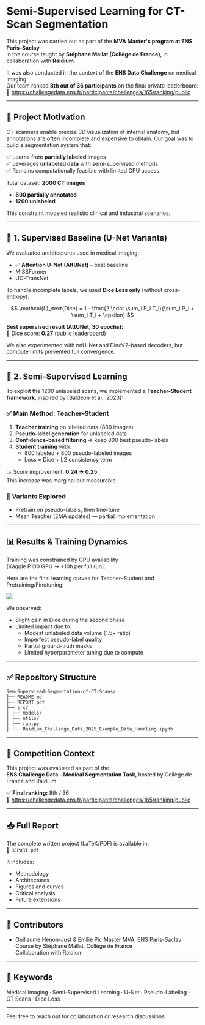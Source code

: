# Semi-Supervised Learning for CT-Scan Segmentation

This project was carried out as part of the **MVA Master's program at ENS Paris-Saclay**  
in the course taught by **Stéphane Mallat (Collège de France)**, in collaboration with **Raidium**.

It was also conducted in the context of the **ENS Data Challenge** on medical imaging.  
Our team ranked **8th out of 36 participants** on the final private leaderboard:  
🔗 https://challengedata.ens.fr/participants/challenges/165/ranking/public

---

## 🧠 Project Motivation

CT scanners enable precise 3D visualization of internal anatomy, but annotations are often
incomplete and expensive to obtain. Our goal was to build a segmentation system that:

✅ Learns from **partially labeled** images  
✅ Leverages **unlabeled data** with semi-supervised methods  
✅ Remains computationally feasible with limited GPU access

Total dataset: **2000 CT images**  
- **800 partially annotated**
- **1200 unlabeled**

This constraint modeled realistic clinical and industrial scenarios.

---

## 🔹 1. Supervised Baseline (U-Net Variants)

We evaluated architectures used in medical imaging:

- ✅ **Attention U-Net (AttUNet)** – best baseline
- MISSFormer
- UC-TransNet

To handle incomplete labels, we used **Dice Loss only** (without cross-entropy):

$$
\mathcal{L}_\text{Dice} = 1 - \frac{2 \cdot \sum_i P_i T_i}{\sum_i P_i + \sum_i T_i + \epsilon}
$$

**Best supervised result (AttUNet, 30 epochs):**  
🎯 Dice score: **0.27** (public leaderboard)

We also experimented with nnU-Net and DinoV2-based decoders, but compute limits prevented full convergence.

---

## 🔹 2. Semi-Supervised Learning

To exploit the 1200 unlabeled scans, we implemented a **Teacher-Student framework**, inspired by \[Baldeon et al., 2023\]:

### ✅ Main Method: Teacher–Student

1. **Teacher training** on labeled data (800 images)  
2. **Pseudo-label generation** for unlabeled data  
3. **Confidence-based filtering** → keep 800 best pseudo-labels  
4. **Student training** with:
   - 800 labeled + 800 pseudo-labeled images
   - Loss = Dice + L2 consistency term

📉 Score improvement: **0.24 → 0.25**  
This increase was marginal but measurable.

### 🔄 Variants Explored

- Pretrain on pseudo-labels, then fine-tune
- Mean Teacher (EMA updates) — partial implementation

---

## 📊 Results & Training Dynamics

Training was constrained by GPU availability  
(Kaggle P100 GPU → +10h per full run).

Here are the final learning curves for Teacher–Student and Pretraining/Finetuning:

![](figs/SSL_TrainingCurves.png)

We observed:
- Slight gain in Dice during the second phase
- Limited impact due to:
  - Modest unlabeled data volume (1.5× ratio)
  - Imperfect pseudo-label quality
  - Partial ground-truth masks
  - Limited hyperparameter tuning due to compute

---

## ✅ Repository Structure

```text
Sem-Supervised-Segmentation-of-CT-Scans/
├── README.md
├── REPORT.pdf
├── src/
│ ├── models/
│ ├── utils/
│ ├── run.py
│ └── Raidium_Challenge_Data_2025_Exemple_Data_Handling.ipynb
```


---

## 🏅 Competition Context

This project was evaluated as part of the  
**ENS Challenge Data - Medical Segmentation Task**, hosted by Collège de France and Raidium.

✅ **Final ranking:** 8th / 36  
🔗 https://challengedata.ens.fr/participants/challenges/165/ranking/public

---

## 📥 Full Report

The complete written project (LaTeX/PDF) is available in:  
📄 `REPORT.pdf`

It includes:
- Methodology
- Architectures
- Figures and curves
- Critical analysis
- Future extensions

---

## 👥 Contributors

- Guillaume Henon-Just & Emilie Pic 
  Master MVA, ENS Paris-Saclay  
  Course by Stéphane Mallat, Collège de France  
  Collaboration with Raidium

---

## 🎯 Keywords

Medical Imaging · Semi-Supervised Learning · U-Net · Pseudo-Labeling · CT Scans · Dice Loss

---

Feel free to reach out for collaboration or research discussions.
